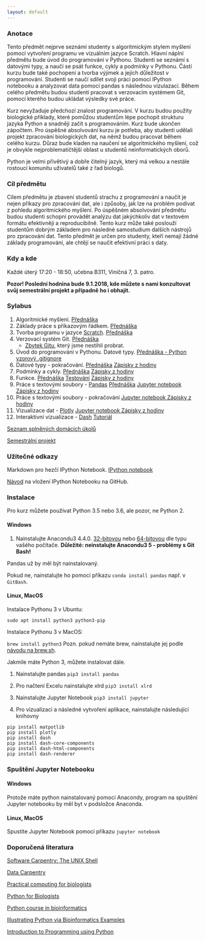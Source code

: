 ```yaml
---
layout: default
---
```

### Anotace

Tento předmět nejprve seznámí studenty s algoritmickým stylem myšlení pomocí vytvoření programu ve vizuálním jazyce Scratch. Hlavní náplní předmětu bude úvod do programování v Pythonu. Studenti se seznámí s datovými typy, a naučí se psát funkce, cykly a podmínky v Pythonu. Částí kurzu bude také pochopení a tvorba výjimek a jejích důležitost v programování. Studenti se naučí sdílet svoji práci pomocí IPython notebooku a analyzovat data pomocí pandas s následnou vizulazací. Během celého předmětu budou studenti pracovat s verzovacím systémem Git, pomocí kterého budou ukládat výsledky své práce.

Kurz nevyžaduje předchozí znalost programování. V kurzu budou použity biologické příklady, které pomůžou studentům lépe pochopit strukturu jazyka Python a snadněji začít s programováním. Kurz bude ukončen zápočtem. Pro úspěšné absolvování kurzu je potřeba, aby studenti udělali projekt zpracování biologických dat, na němž budou pracovat během celého kurzu. Důraz bude kladen na naučení se algoritmického myšlení, což je obvykle nejproblematičtější oblast u studentů neinformatických oborů. 

Python je velmi přivětivý a dobře čitelný jazyk, který má velkou a nestále rostoucí komunitu uživatelů také z řad biologů.

### Cíl předmětu

Cílem předmětu je zbavení studentů strachu z programování a naučit je nejen příkazy pro zpracování dat, ale i způsoby, jak lze na problém podívat z pohledu algoritmického myšlení. Po úspěšném absolvování předmětu budou studenti schopni provádět analýzu dat jakýchkoliv dat v textovém formátu efektivněji a reproducibilně. Tento kurz může také poslouží studentům dobrým základem pro následné samostudium dalších nástrojů pro zpracování dat. Tento předmět je určen pro studenty, kteří nemají žádné základy programování, ale chtějí se naučit efektivní práci s daty.

### Kdy a kde

Každé úterý 17:20 - 18:50, učebna B311, Viničná 7, 3. patro.

**Pozor! Poslední hodnina bude 9.1.2018, kde můžete s nami konzultovat svůj semestrální projekt a případně ho i obhajit.**

### Sylabus
1. Algoritmické myšlení. <a href="https://docs.google.com/presentation/d/1g6h96oaRYAz2dwzjZ3-5WpYRRNZJM5jb77kmUXGKpfI/edit?usp=sharing" class="presentation">Přednáška</a>
1. Základy práce s příkazovým řádkem. <a href="https://docs.google.com/presentation/d/1e9TOV2jNVBGy46PbICdMy1zaBFO_t7EioO-_5hMPsIA/edit?usp=sharing" class="presentation">Přednáška</a>
1. Tvorba programu v jazyce [Scratch](https://scratch.mit.edu/). <a href="https://docs.google.com/presentation/d/1TgJmOyh2PVyplmLBBqDdtGdVHIAVERW0Fc4NCS0DXHU/edit?usp=sharing" class="presentation">Přednáška</a>
1. Verzovací systém Git. <a href="https://docs.google.com/presentation/d/1K1UCmaqndPBE1JLNYhMXLCSrQ6BlvZXPRXOhnnaXJiA/edit?usp=sharing" class="presentation">Přednáška</a>
    - <a class="presentation" href="https://docs.google.com/presentation/d/1PsztDU7QlSv7GuEo5TPdeErJj_hfsT1ePuRZEdxa-LU/edit?usp=sharing">Zbytek Gitu</a>, který jsme nestihli probrat.
1. Úvod do programování v Pythonu. Datové typy. <a href="https://docs.google.com/presentation/d/1tpIs8oe69o9CD0boQ27DTI9hs5dP97WblaL8hMqU2TA/edit?usp=sharing" class="presentation">Přednáška - Python</a> [vzorový .gitignore](https://github.com/intro-python-biol-2017/test/blob/master/.gitignore)
1. Datové typy - pokračování. <a href="https://docs.google.com/presentation/d/19z_lumljf-jEV_J28HIIX-54GGRmgTVOc4BaFsLnfUQ/edit?usp=sharing" class="presentation">Přednáška</a> [Zápisky z hodiny](https://github.com/intro-python-biol-2017/zapisky_z_hodiny/blob/master/6_lekce.ipynb)
1. Podmínky a cykly. <a href="https://docs.google.com/presentation/d/1iXGfSBqcLprFEASSLCtot-rMSmzqAUEOmSONV36xM9w/edit?usp=sharing" class="presentation">Přednáška</a> [Zápisky z hodiny](https://github.com/intro-python-biol-2017/zapisky_z_hodiny/blob/master/7_lekce.ipynb)
1. Funkce. <a href="https://docs.google.com/presentation/d/1wrh4dG55dUbGYueNNFPaLeYUMeBlzh7Nq_Ol6kO0jYo/edit?usp=sharing" class="presentation">Přednáška</a> [Testování](https://github.com/intro-python-biol-2017/zapisky_z_hodiny/blob/master/testovani.ipynb) [Zápisky z hodiny](https://github.com/intro-python-biol-2017/zapisky_z_hodiny/blob/master/8_lekce.ipynb)
1. Práce s textovými soubory - [Pandas](http://pandas.pydata.org/) <a href="https://docs.google.com/presentation/d/1ihF5Nzed4Bjuw4dVcoe8FqySp3jfNhtWjNGbezbEjWU/edit?usp=sharing" class="presentation">Přednáška</a> <a href="https://github.com/intro-python-biol-2017/zapisky_z_hodiny/blob/master/9_Python_pandas.ipynb" class="jupyter"> Jupyter notebook </a> [Zápisky z hodiny](https://github.com/intro-python-biol-2017/zapisky_z_hodiny/blob/master/python_zapisky_9.ipynb)
1. Práce s textovými soubory - pokračování <a href="https://github.com/intro-python-biol-2017/zapisky_z_hodiny/blob/master/10_Python_pandas_pokracovani.ipynb" class="jupyter"> Jupyter notebook </a>[Zápisky z hodiny](https://github.com/intro-python-biol-2017/zapisky_z_hodiny/blob/master/python_zapisky_10.ipynb)
1. Vizualizace dat - [Plotly](https://plot.ly/python/user-guide/) <a href="https://github.com/intro-python-biol-2017/zapisky_z_hodiny/blob/master/11_Python_plotly.ipynb" class="jupyter"> Jupyter notebook </a> [Zápisky z hodiny](https://github.com/intro-python-biol-2017/zapisky_z_hodiny/blob/master/python_zapisky_11.ipynb)
1. Interaktivní vizualizace - [Dash](https://plot.ly/dash/) [Tutoriál](https://github.com/intro-python-biol-2017/zapisky_z_hodiny/blob/master/dash_app_tutorial.md)



[Seznam splněných domácích úkolů](https://docs.google.com/spreadsheets/d/1VbooFGuj2_wCxS7EbUE3lnpNgIiTvneexpI2EKxN7hA/edit?usp=sharing)


[Semestrální projekt](https://github.com/intro-python-biol-2017/projekty-studentu/blob/master/semestralni_projekt.md)

### Užitečné odkazy

Markdown pro hezčí IPython Notebook. <a href="https://github.com/anastazie/python_biol_2016/blob/master/Python_markdown.ipynb" class="jupyter"> IPython notebook </a>

[Návod](https://docs.google.com/document/d/1fgUFZ8hWeT7fUlPuZywD2y6zjIXFiAc0hyWk91Aoj9I/edit?usp=sharing) na vložení IPython Notebooku na GitHub.

### Instalace

Pro kurz můžete používat Python 3.5 nebo 3.6, ale pozor, ne Python 2.

#### Windows

1. Nainstalujte Anacondu3 4.4.0. [32-bitovou](https://repo.continuum.io/archive/Anaconda3-4.4.0-Windows-x86.exe) nebo [64-bitovou](https://repo.continuum.io/archive/Anaconda3-4.4.0-Windows-x86_64.exe) dle typu vašého počítače. **Důležité: neinstalujte Anacondu3 5 - problémy s Git Bash!** 

Pandas už by měl být nainstalovaný. 

Pokud ne, nainstalujte ho pomocí příkazu `conda install pandas` např. v `GitBash`.


#### Linux, MacOS

Instalace Pythonu 3 v Ubuntu:

`sudo apt install python3 python3-pip`

Instalace Pythonu 3 v MacOS:

`brew install python3`
Pozn. pokud nemáte brew, nainstalujte jej podle [návodu na brew.sh](https://brew.sh).

Jakmile máte Python 3, můžete instalovat dále.

1. Nainstalujte pandas
`pip3 install pandas`

2. Pro načtení Excelu nainstalujte xlrd
`pip3 install xlrd`

3. Nainstalujte Jupyter Notebook
`pip3 install jupyter`

4. Pro vizualizaci a následné vytvoření aplikace, nainstalujte následující knihovny
```
pip install matpotlib
pip install plotly
pip install dash
pip install dash-core-components
pip install dash-html-components
pip install dash-renderer
```

### Spuštění Jupyter Notebooku

#### Windows

Protože máte python nainstalovaný pomocí Anacondy, program na spuštění Jupyter notebooku by měl byt v podsložce Anaconda.

#### Linux, MacOS

Spustíte Jupyter Notebook pomocí příkazu `jupyter notebook`

### Doporučená literatura

[Software Carpentry: The UNIX Shell](http://swcarpentry.github.io/shell-novice/)

[Data Carpentry](http://www.datacarpentry.org/lessons/)

[Practical computing for biologists](http://practicalcomputing.org/)

[Python for Biologists](http://pythonforbiologists.com)

[Python course in bioinformatics](http://users.ugent.be/~vstorme/files/PYTHON/PythonBioinformatics.pdf)

[Illustrating Python via Bioinformatics Examples](http://hplgit.github.io/bioinf-py/doc/pub/html/main_bioinf.html#)

[Introduction to Programming using Python](https://drive.google.com/file/d/0B99fAy7pKkctWm9obFk2WDc2NVU/view?usp=sharing)

[comment]: # (<a href="https://docs.google.com/presentation/d/1tFO22uSMCtcFkznsGPmpgUkQLuqHy6r90q_xSM0KNBs/edit?usp=sharing" class="presentation">Přednáška</a>)


[comment]: # (<a href="https://github.com/anastazie/python_biol_2016/blob/master/10_Python_Pandas.ipynb" class="jupyter"> IPython notebook </a>)
